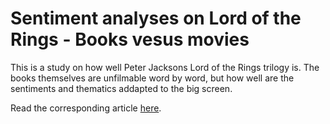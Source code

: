 # Sentiment analyses on Lord of the Rings - Books vesus movies

This is a study on how well Peter Jacksons Lord of the Rings trilogy is. The books themselves are unfilmable word by word, but how well are the sentiments and thematics addapted to the big screen.

Read the corresponding article [here](https://tomkral.nl/projects/LotR/LotR.html).
